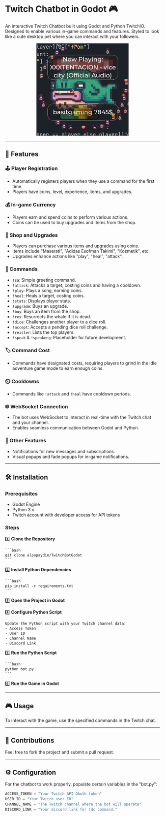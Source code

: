# Twitch Chatbot in Godot 🎮

An interactive Twitch Chatbot built using Godot and Python TwitchIO. Designed to enable various in-game commands and features. Styled to look like a cute desktop pet where you can interact with your followers.

<p align="center">
  <img src="asset/twitch/ss.png" width="300" height="300" />
</p>


---

## 🌟 Features

### 🕹️ Player Registration

- Automatically registers players when they use a command for the first time.
- Players have coins, level, experience, items, and upgrades.

### 💰 In-game Currency

- Players earn and spend coins to perform various actions.
- Coins can be used to buy upgrades and items from the shop.

### 🛒 Shop and Upgrades

- Players can purchase various items and upgrades using coins.
- Items include "Maserati", "Adidas Esofman Takimi", "Kozmetik", etc.
- Upgrades enhance actions like "play", "heal", "attack".

### 📜 Commands

- `!sa`: Simple greeting command.
- `!attack`: Attacks a target, costing coins and having a cooldown.
- `!play`: Plays a song, earning coins.
- `!heal`: Heals a target, costing coins.
- `!stats`: Displays player stats.
- `!upgrade`: Buys an upgrade.
- `!buy`: Buys an item from the shop.
- `!res`: Resurrects the whale if it is dead.
- `!dice`: Challenges another player to a dice roll.
- `!accept`: Accepts a pending dice roll challenge.
- `!reisler`: Lists the top players.
- `!speak` & `!speakeng`: Placeholder for future development.

### 🏷️ Command Cost

- Commands have designated costs, requiring players to grind in the idle adventure game mode to earn enough coins.

### ⏲️ Cooldowns

- Commands like `!attack` and `!heal` have cooldown periods.

### 🌐 WebSocket Connection

- The bot uses WebSocket to interact in real-time with the Twitch chat and your channel.
- Enables seamless communication between Godot and Python.

### 🌟 Other Features

- Notifications for new messages and subscriptions.
- Visual popups and fade popups for in-game notifications.

---

## 🛠️ Installation

### Prerequisites

- Godot Engine
- Python 3.x
- Twitch account with developer access for API tokens

### Steps

1️⃣ **Clone the Repository**

    ```bash
    git clone alpapaydin/TwitchBotGodot
    ```

2️⃣ **Install Python Dependencies**

    ```bash
    pip install -r requirements.txt
    ```

3️⃣ **Open the Project in Godot**

4️⃣ **Configure Python Script**

    Update the Python script with your Twitch channel data:
    - Access Token
    - User ID
    - Channel Name
    - Discord Link

5️⃣ **Run the Python Script**

    ```bash
    python bot.py
    ```
    
6️⃣ **Run the Game in Godot**

---

## 🎮 Usage

To interact with the game, use the specified commands in the Twitch chat.

---

## 🤝 Contributions

Feel free to fork the project and submit a pull request.

---

## ⚙️ Configuration

For the chatbot to work properly, populate certain variables in the "bot.py":

```python
ACCESS_TOKEN = "Your Twitch API OAuth token"
USER_ID = "Your Twitch user ID"
CHANNEL_NAME = "The Twitch channel where the bot will operate"
DISCORD_LINK = "Your discord link for !dc command."
